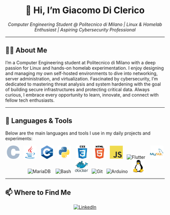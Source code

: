 <h1 align="center">👋 Hi, I’m Giacomo Di Clerico</h1>

<p align="center">
  <em>Computer Engineering Student @ Politecnico di Milano | Linux &amp; Homelab Enthusiast | Aspiring Cybersecurity Professional</em>
</p>

---

## 🧑‍💻 About Me

I’m a Computer Engineering student at Politecnico di Milano with a deep passion for Linux and hands-on homelab experimentation. I enjoy designing and managing my own self-hosted environments to dive into networking, server administration, and virtualization. Fascinated by cybersecurity, I’m dedicated to mastering threat analysis and system hardening with the goal of building secure infrastructures and protecting critical data. Always curious, I embrace every opportunity to learn, innovate, and connect with fellow tech enthusiasts.

---

## 🚀 Languages &amp; Tools

Below are the main languages and tools I use in my daily projects and experiments:

<p align="center">
  <!-- Programming Languages -->
  <a target="_blank">
    <img src="https://raw.githubusercontent.com/devicons/devicon/master/icons/c/c-original.svg" alt="C" width="42" height="42" />
  </a>
  &nbsp;
  <a target="_blank">
    <img src="https://raw.githubusercontent.com/devicons/devicon/master/icons/java/java-original.svg" alt="Java" width="42" height="42" />
  </a>
  &nbsp;
  <a target="_blank">
    <img src="https://raw.githubusercontent.com/devicons/devicon/master/icons/cplusplus/cplusplus-original.svg" alt="C++" width="42" height="42" />
  </a>
  &nbsp;
  <a target="_blank">
    <img src="https://raw.githubusercontent.com/devicons/devicon/master/icons/python/python-original.svg" alt="Python" width="42" height="42" />
  </a>
  &nbsp;&nbsp;
  <!-- Web & UI -->
  <a target="_blank">
    <img src="https://raw.githubusercontent.com/devicons/devicon/master/icons/css3/css3-original-wordmark.svg" alt="CSS3" width="42" height="42" />
  </a>
  &nbsp;
  <a target="_blank">
    <img src="https://raw.githubusercontent.com/devicons/devicon/master/icons/html5/html5-original-wordmark.svg" alt="HTML5" width="42" height="42" />
  </a>
  &nbsp;
  <a  target="_blank">
    <img src="https://raw.githubusercontent.com/devicons/devicon/master/icons/javascript/javascript-original.svg" alt="JavaScript" width="42" height="42" />
  </a>
  &nbsp;
  <a target="_blank">
    <img src="https://www.vectorlogo.zone/logos/flutterio/flutterio-icon.svg" alt="Flutter" width="42" height="42" />
  </a>
  &nbsp;&nbsp;
  <!-- Databases -->
  <a  target="_blank">
    <img src="https://raw.githubusercontent.com/devicons/devicon/master/icons/mysql/mysql-original-wordmark.svg" alt="MySQL" width="42" height="42" />
  </a>
  &nbsp;
  <a target="_blank">
    <img src="https://www.vectorlogo.zone/logos/mariadb/mariadb-icon.svg" alt="MariaDB" width="42" height="42" />
  </a>
  &nbsp;&nbsp;
  <!-- Scripting & DevOps -->
  <a target="_blank">
    <img src="https://www.vectorlogo.zone/logos/gnu_bash/gnu_bash-icon.svg" alt="Bash" width="42" height="42" />
  </a>
  &nbsp;
  <a target="_blank">
    <img src="https://raw.githubusercontent.com/devicons/devicon/master/icons/docker/docker-original-wordmark.svg" alt="Docker" width="42" height="42" />
  </a>
  &nbsp;
  <a target="_blank">
    <img src="https://www.vectorlogo.zone/logos/git-scm/git-scm-icon.svg" alt="Git" width="42" height="42" />
  </a>
  &nbsp;
  <a  target="_blank">
    <img src="https://cdn.worldvectorlogo.com/logos/arduino-1.svg" alt="Arduino" width="42" height="42" />
  </a>
  &nbsp;
  <a target="_blank">
    <img src="https://raw.githubusercontent.com/devicons/devicon/master/icons/linux/linux-original.svg" alt="Linux" width="42" height="42" />
  </a>
</p>

---

## 📫 Where to Find Me

<p align="center">
  <a href="https://www.linkedin.com/in/giacomodiclerico" target="_blank">
    <img src="https://img.shields.io/badge/LinkedIn-Connect?style=for-the-badge&logo=linkedin&logoColor=white&color=%230A77B6" alt="LinkedIn" />
  </a>
</p>
